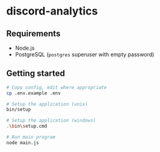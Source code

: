 # discord-analytics

## Requirements

 - Node.js
 - PostgreSQL (`postgres` superuser with empty password)

## Getting started

```bash
# Copy config, edit where appropriate
cp .env.example .env

# Setup the application (unix)
bin/setup

# Setup the application (windows)
.\bin\setup.cmd

# Run main program
node main.js
```